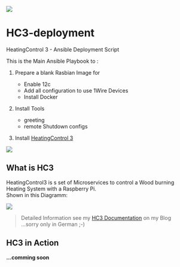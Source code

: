 ![](https://joern-karthaus.de/heatingControl/img/hc3logo-small.png)
# HC3-deployment
HeatingControl 3 - Ansible Deployment Script  

This is the Main Ansible Playbook to :  

1. Prepare a blank Rasbian Image for 
    - Enable 12c
    - Add all configuration to use 1Wire Devices
    - Install Docker

2. Install Tools
    - greeting
    - remote Shutdown configs

3. Install [HeatingControl 3 ](https://joern-karthaus.de/heatingControl/heatingControl3.html)

![](https://joern-karthaus.de/heatingControl/img/deployment.png)

## What is HC3
HeatingControl3 is s set of Microservices to control a Wood burning
Heating System with a Raspberry Pi.  
Shown in this Diagramm:

![](https://joern-karthaus.de/heatingControl/img/useCase.png)

>Detailed Information see my [HC3 Documentation](https://joern-karthaus.de/heatingControl/heatingContol3.html) on my Blog  
>...sorry only in German ;-)


## HC3 in Action

**...comming soon**